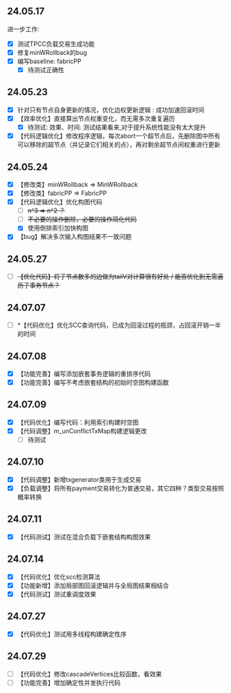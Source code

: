 ## 24.05.17
进一步工作:
- [x] 测试TPCC负载交易生成功能
- [x] 修复minWRollback的bug
- [x] 编写baseline: fabricPP
  - [x] 待测试正确性

## 24.05.23
- [x] 针对只有节点自身更新的情况，优化边权更新逻辑 : 成功加速回滚时间
- [x] 【效率优化】直接算出节点权重变化，而无需多次重复遍历
  - [x] 待测试: 效果、时间: 测试结果看来,对于提升系统性能没有太大提升
- [x] 【代码逻辑优化】修改程序逻辑，每次abort一个超节点后，先删除图中所有可以移除的超节点（并记录它们相关的点），再对剩余超节点间权重进行更新

## 24.05.24
- [x] 【修改类】minWRollback => MinWRollback
- [x] 【修改类】fabricPP => FabricPP
- [x] 【代码逻辑优化】优化构图代码
  - [ ] ~~n^3 => n^2 ？~~
  - [ ] ~~不必要的操作删除，必要的操作简化代码~~
  - [x] 使用倒排索引加快构图
- [x] 【bug】解决多次输入构图结果不一致问题

## 24.05.27
- [ ] ~~【优化代码】将子节点数多的边做为tailV对计算很有好处 / 能否优化到无需遍历子事务节点？~~

## 24.07.07
- [ ] *【代码优化】优化SCC查询代码，已成为回滚过程的瓶颈，占回滚开销一半的时间

## 24.07.08
- [x] 【功能完善】编写添加嵌套事务逻辑的重排序代码
- [x] 【功能完善】编写不考虑嵌套结构的初始时空图构建函数

## 24.07.09
- [x] 【代码优化】编写代码：利用索引构建时空图
- [x] 【代码调整】m_unConflictTxMap构建逻辑更改
  - [ ] 待测试

## 24.07.10
- [x] 【代码调整】新增txgenerator类用于生成交易
- [x] 【负载调整】将所有payment交易转化为普通交易，其它四种？类型交易按照概率转换

## 24.07.11
- [x] 【代码测试】测试在混合负载下嵌套结构构图效果

## 24.07.14
- [x] 【代码优化】优化scc检测算法
- [x] 【功能新增】添加局部图回滚逻辑并与全局图结果相结合
- [x] 【代码测试】测试重调度效果

## 24.07.27
- [x] 【代码优化】测试用多线程构建确定性序

## 24.07.29
- [ ] 【代码优化】修改cascadeVertices比较函数，看效果
- [ ] 【功能完善】增加确定性并发执行代码